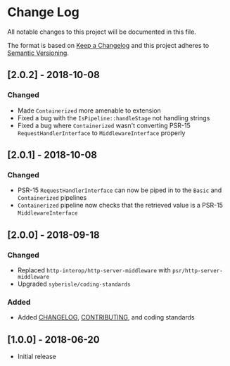 # Change Log

All notable changes to this project will be documented in this file.

The format is based on [Keep a Changelog](http://keepachangelog.com/) 
and this project adheres to [Semantic Versioning](http://semver.org/).

## [2.0.2] - 2018-10-08

### Changed

- Made `Containerized` more amenable to extension
- Fixed a bug with the `IsPipeline::handleStage` not handling strings
- Fixed a bug where `Containerized` wasn't converting PSR-15 `RequestHandlerInterface` to `MiddlewareInterface` properly

## [2.0.1] - 2018-10-08

### Changed

- PSR-15 `RequestHandlerInterface` can now be piped in to the `Basic` and `Containerized` pipelines
- `Containerized` pipeline now checks that the retrieved value is a PSR-15 `MiddlewareInterface`

## [2.0.0] - 2018-09-18

### Changed

- Replaced `http-interop/http-server-middleware` with `psr/http-server-middleware`
- Upgraded `syberisle/coding-standards`

### Added

- Added [CHANGELOG](CHANGELOG.md), [CONTRIBUTING](CONTRIBUTING.md), and coding standards

## [1.0.0] - 2018-06-20

- Initial release